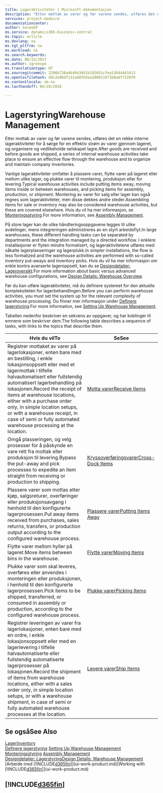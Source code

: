 ```yaml
---
title: Lageraktiviteter | Microsoft-dokumentasjon
description: "Etter mottak av varer og før varene sendes, utføres det en rekke interne lageraktiviteter for å sørge for en effektiv strøm av varer gjennom lageret, og organisere og vedlikeholde selskapet lagre."
services: project-madeira
documentationcenter: 
author: SorenGP
ms.service: dynamics365-business-central
ms.topic: article
ms.devlang: na
ms.tgt_pltfrm: na
ms.workload: na
ms.search.keywords: 
ms.date: 08/15/2017
ms.author: sgroespe
ms.translationtype: HT
ms.sourcegitcommit: 2286b728a464943841b192031cfea13644441013
ms.openlocfilehash: ddc2e9bdf131a68fb5ea280011971b8a8f7220f0
ms.contentlocale: nb-no
ms.lasthandoff: 06/28/2018

---
```

# <a name="warehouse-management"></a><span data-ttu-id="f2dd5-103">Lagerstyring</span><span class="sxs-lookup"><span data-stu-id="f2dd5-103">Warehouse Management</span></span>
<span data-ttu-id="f2dd5-104">Etter mottak av varer og før varene sendes, utføres det en rekke interne lageraktiviteter for å sørge for en effektiv strøm av varer gjennom lageret, og organisere og vedlikeholde selskapet lagre.</span><span class="sxs-lookup"><span data-stu-id="f2dd5-104">After goods are received and before goods are shipped, a series of internal warehouse activities take place to ensure an effective flow through the warehouse and to organize and maintain company inventories.</span></span>

<span data-ttu-id="f2dd5-105">Vanlige lageraktiviteter omfatter å plassere varer, flytte varer på lageret eller mellom ulike lager, og plukke varer til montering, produksjon eller for levering.</span><span class="sxs-lookup"><span data-stu-id="f2dd5-105">Typical warehouse activities include putting items away, moving items inside or between warehouses, and picking items for assembly, production, or shipment.</span></span> <span data-ttu-id="f2dd5-106">Montering av varer for salg eller lager kan også regnes som lageraktiviteter, men disse dekkes andre steder.</span><span class="sxs-lookup"><span data-stu-id="f2dd5-106">Assembling items for sale or inventory may also be considered warehouse activities, but these are covered elsewhere.</span></span> <span data-ttu-id="f2dd5-107">Hvis du vil ha mer informasjon, se [Monteringsstyring](assembly-assemble-items.md).</span><span class="sxs-lookup"><span data-stu-id="f2dd5-107">For more information, see [Assembly Management](assembly-assemble-items.md).</span></span>  

<span data-ttu-id="f2dd5-108">På store lager kan de ulike håndteringsoppgavene legges til ulike avdelinger, mens integreringen administreres av en styrt arbeidsflyt.</span><span class="sxs-lookup"><span data-stu-id="f2dd5-108">In large warehouses, these different handling tasks can be separated by departments and the integration managed by a directed workflow.</span></span> <span data-ttu-id="f2dd5-109">I enklere installasjoner er flyten mindre formalisert, og lageraktivitetene utføres med såkalte lagerplasseringer og lagerplukk.</span><span class="sxs-lookup"><span data-stu-id="f2dd5-109">In simpler installations, the flow is less formalized and the warehouse activities are performed with so-called inventory put-aways and inventory picks.</span></span> <span data-ttu-id="f2dd5-110">Hvis du vil ha mer informasjon om enkle kontra avanserte lageroppsett, kan du se [Designdetaljer: Lageroversikt](design-details-warehouse-overview.md).</span><span class="sxs-lookup"><span data-stu-id="f2dd5-110">For more information about basic versus advanced warehouse configurations, see [Design Details: Warehouse Overview](design-details-warehouse-overview.md).</span></span>

<span data-ttu-id="f2dd5-111">Før du kan utføre lageraktiviteter, må du definere systemet for den aktuelle kompleksiteten for lagerbehandlingen.</span><span class="sxs-lookup"><span data-stu-id="f2dd5-111">Before you can perform warehouse activities, you must set the system up for the relevant complexity of warehouse processing.</span></span> <span data-ttu-id="f2dd5-112">Du finner mer informasjon under [Definere lagerstyring](warehouse-setup-warehouse.md).</span><span class="sxs-lookup"><span data-stu-id="f2dd5-112">For more information, see [Setting Up Warehouse Management](warehouse-setup-warehouse.md).</span></span>

 <span data-ttu-id="f2dd5-113">Tabellen nedenfor beskriver en sekvens av oppgaver, og har koblinger til emnene som beskriver dem.</span><span class="sxs-lookup"><span data-stu-id="f2dd5-113">The following table describes a sequence of tasks, with links to the topics that describe them.</span></span>   

|<span data-ttu-id="f2dd5-114">**Hvis du vil**</span><span class="sxs-lookup"><span data-stu-id="f2dd5-114">**To**</span></span>|<span data-ttu-id="f2dd5-115">**Se**</span><span class="sxs-lookup"><span data-stu-id="f2dd5-115">**See**</span></span>|  
|------------|-------------|  
|<span data-ttu-id="f2dd5-116">Registrer mottaket av varer på lagerlokasjoner, enten bare med en bestilling, i enkle lokasjonsoppsett eller med et lagermottak i tilfelle halvautomatisert eller fullstendig automatisert lagerbehandling på lokasjonen.</span><span class="sxs-lookup"><span data-stu-id="f2dd5-116">Record the receipt of items at warehouse locations, either with a purchase order only, in simple location setups, or with a warehouse receipt, in case of semi or fully automated warehouse processing at the location.</span></span>|[<span data-ttu-id="f2dd5-117">Motta varer</span><span class="sxs-lookup"><span data-stu-id="f2dd5-117">Receive Items</span></span>](warehouse-how-receive-items.md)|
|<span data-ttu-id="f2dd5-118">Omgå plasseringen, og velg prosesser for å påskynde en vare rett fra mottak eller produksjon til levering.</span><span class="sxs-lookup"><span data-stu-id="f2dd5-118">Bypass the put-away and pick processes to expedite an item straight from receiving or production to shipping.</span></span>|[<span data-ttu-id="f2dd5-119">Kryssoverføringsvarer</span><span class="sxs-lookup"><span data-stu-id="f2dd5-119">Cross-Dock Items</span></span>](warehouse-how-to-cross-dock-items.md)|    
|<span data-ttu-id="f2dd5-120">Plassere varer som mottas etter kjøp, salgsreturer, overføringer eller produksjonsavgang i henhold til den konfigurerte lagerprosessen.</span><span class="sxs-lookup"><span data-stu-id="f2dd5-120">Put away items received from purchases, sales returns, transfers, or production output according to the configured warehouse process.</span></span>|[<span data-ttu-id="f2dd5-121">Plassere varer</span><span class="sxs-lookup"><span data-stu-id="f2dd5-121">Putting Items Away</span></span>](warehouse-put-away-items.md)|
|<span data-ttu-id="f2dd5-122">Flytte varer mellom hyller på lageret.</span><span class="sxs-lookup"><span data-stu-id="f2dd5-122">Move items between bins in the warehouse.</span></span>|[<span data-ttu-id="f2dd5-123">Flytte varer</span><span class="sxs-lookup"><span data-stu-id="f2dd5-123">Moving Items</span></span>](warehouse-move-items.md)|
|<span data-ttu-id="f2dd5-124">Plukke varer som skal leveres, overføres eller anvendes i monteringen eller produksjonen, i henhold til den konfigurerte lagerprosessen.</span><span class="sxs-lookup"><span data-stu-id="f2dd5-124">Pick items to be shipped, transferred, or consumed in assembly or production, according to the configured warehouse process.</span></span>|[<span data-ttu-id="f2dd5-125">Plukke varer</span><span class="sxs-lookup"><span data-stu-id="f2dd5-125">Picking Items</span></span>](warehouse-pick-items.md)|
|<span data-ttu-id="f2dd5-126">Registrer leveringen av varer fra lagerlokasjoner, enten bare med en ordre, i enkle lokasjonsoppsett eller med en lagerlevering i tilfelle halvautomatiserte eller fullstendig automatiserte lagerprosesser på lokasjonen.</span><span class="sxs-lookup"><span data-stu-id="f2dd5-126">Record the shipment of items from warehouse locations, either with a sales order only, in simple location setups, or with a warehouse shipment, in case of semi or fully automated warehouse processes at the location.</span></span>|[<span data-ttu-id="f2dd5-127">Levere varer</span><span class="sxs-lookup"><span data-stu-id="f2dd5-127">Ship Items</span></span>](warehouse-how-ship-items.md)|  

## <a name="see-also"></a><span data-ttu-id="f2dd5-128">Se også</span><span class="sxs-lookup"><span data-stu-id="f2dd5-128">See Also</span></span>  
[<span data-ttu-id="f2dd5-129">Lager</span><span class="sxs-lookup"><span data-stu-id="f2dd5-129">Inventory</span></span>](inventory-manage-inventory.md)  
<span data-ttu-id="f2dd5-130">[Definere lagerstyring](warehouse-setup-warehouse.md)   </span><span class="sxs-lookup"><span data-stu-id="f2dd5-130">[Setting Up Warehouse Management](warehouse-setup-warehouse.md)   </span></span>  
<span data-ttu-id="f2dd5-131">[Monteringsstyring](assembly-assemble-items.md)  </span><span class="sxs-lookup"><span data-stu-id="f2dd5-131">[Assembly Management](assembly-assemble-items.md)  </span></span>  
[<span data-ttu-id="f2dd5-132">Designdetaljer: Lagerstyring</span><span class="sxs-lookup"><span data-stu-id="f2dd5-132">Design Details: Warehouse Management</span></span>](design-details-warehouse-management.md)  
<span data-ttu-id="f2dd5-133">[Arbeide med [!INCLUDE[d365fin](includes/d365fin_md.md)]](ui-work-product.md)</span><span class="sxs-lookup"><span data-stu-id="f2dd5-133">[Working with [!INCLUDE[d365fin](includes/d365fin_md.md)]](ui-work-product.md)</span></span>  

## [!INCLUDE[d365fin](includes/free_trial_md.md)]  
 

